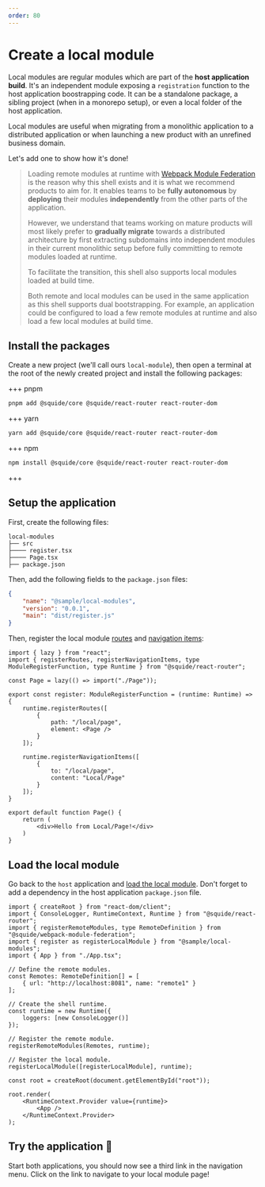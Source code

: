 ```yaml
---
order: 80
---
```


# Create a local module

Local modules are regular modules which are part of the **host application build**. It's an independent module exposing a `registration` function to the host application boostrapping code. It can be a standalone package, a sibling project (when in a monorepo setup), or even a local folder of the host application.

Local modules are useful when migrating from a monolithic application to a distributed application or when launching a new product with an unrefined business domain.

Let's add one to show how it's done!

> Loading remote modules at runtime with [Webpack Module Federation](https://webpack.js.org/concepts/module-federation/) is the reason why this shell exists and it is what we recommend products to aim for. It enables teams to be **fully autonomous** by **deploying** their modules **independently** from the other parts of the application.
>
> However, we understand that teams working on mature products will most likely prefer to **gradually migrate** towards a distributed architecture by first extracting subdomains into independent modules in their current monolithic setup before fully committing to remote modules loaded at runtime.
>
> To facilitate the transition, this shell also supports local modules loaded at build time.
>
> Both remote and local modules can be used in the same application as this shell supports dual bootstrapping. For example, an application could be configured to load a few remote modules at runtime and also load a few local modules at build time.

## Install the packages

Create a new project (we'll call ours `local-module`), then open a terminal at the root of the newly created project and install the following packages:

+++ pnpm
```bash
pnpm add @squide/core @squide/react-router react-router-dom
```
+++ yarn
```bash
yarn add @squide/core @squide/react-router react-router-dom
```
+++ npm
```bash
npm install @squide/core @squide/react-router react-router-dom
```
+++

## Setup the application

First, create the following files:

```
local-modules
├── src
├──── register.tsx
├──── Page.tsx
├── package.json
```

Then, add the following fields to the `package.json` files:

```json
{
    "name": "@sample/local-modules",
    "version": "0.0.1",
    "main": "dist/register.js"
}
```

Then, register the local module [routes](/references/runtime/runtime-class.md#register-routes) and [navigation items](/references/runtime/runtime-class.md#register-navigation-items):

```tsx !#7-19 remote-module/src/register.tsx
import { lazy } from "react";
import { registerRoutes, registerNavigationItems, type ModuleRegisterFunction, type Runtime } from "@squide/react-router";

const Page = lazy(() => import("./Page"));

export const register: ModuleRegisterFunction = (runtime: Runtime) => {
    runtime.registerRoutes([
        {
            path: "/local/page",
            element: <Page />
        }
    ]);

    runtime.registerNavigationItems([
        {
            to: "/local/page",
            content: "Local/Page"
        }
    ]);
}
```

```tsx remote-module/src/Page.tsx
export default function Page() {
    return (
        <div>Hello from Local/Page!</div>
    )
}
```

## Load the local module

Go back to the `host` application and [load the local module](/references/registration/registerLocalModules.md). Don't forget to add a dependency in the host application `package.json` file.

```tsx !#21 host/src/bootstrap.tsx
import { createRoot } from "react-dom/client";
import { ConsoleLogger, RuntimeContext, Runtime } from "@squide/react-router";
import { registerRemoteModules, type RemoteDefinition } from "@squide/webpack-module-federation";
import { register as registerLocalModule } from "@sample/local-modules";
import { App } from "./App.tsx";

// Define the remote modules.
const Remotes: RemoteDefinition[] = [
    { url: "http://localhost:8081", name: "remote1" }
];

// Create the shell runtime.
const runtime = new Runtime({
    loggers: [new ConsoleLogger()]
});

// Register the remote module.
registerRemoteModules(Remotes, runtime);

// Register the local module.
registerLocalModule([registerLocalModule], runtime);

const root = createRoot(document.getElementById("root"));

root.render(
    <RuntimeContext.Provider value={runtime}>
        <App />
    </RuntimeContext.Provider>
);
```

## Try the application :rocket:

Start both applications, you should now see a third link in the navigation menu. Click on the link to navigate to your local module page!
